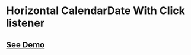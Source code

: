 # Horizontal CalendarDate With Click listener

## [See Demo](https://youtube.com/shorts/YQ8cCuMc9JY?feature=share)
